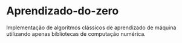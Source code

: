 # Aprendizado-do-zero
 
Implementação de algoritmos clássicos de aprendizado de máquina utilizando apenas bibliotecas de computação numérica.
